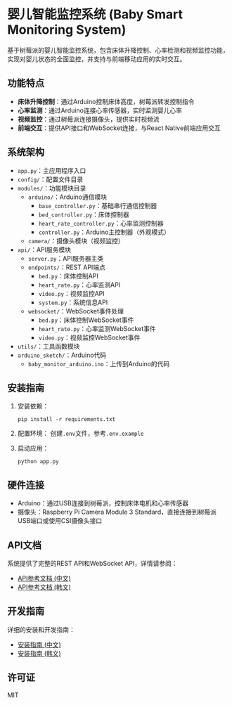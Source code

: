# 婴儿智能监控系统 (Baby Smart Monitoring System)

基于树莓派的婴儿智能监控系统，包含床体升降控制、心率检测和视频监控功能，实现对婴儿状态的全面监控，并支持与前端移动应用的实时交互。

## 功能特点

- **床体升降控制**：通过Arduino控制床体高度，树莓派转发控制指令
- **心率监测**：通过Arduino连接心率传感器，实时监测婴儿心率
- **视频监控**：通过树莓派连接摄像头，提供实时视频流
- **前端交互**：提供API接口和WebSocket连接，与React Native前端应用交互

## 系统架构

- `app.py`：主应用程序入口
- `config/`：配置文件目录
- `modules/`：功能模块目录
  - `arduino/`：Arduino通信模块
    - `base_controller.py`：基础串行通信控制器
    - `bed_controller.py`：床体控制器
    - `heart_rate_controller.py`：心率监测控制器
    - `controller.py`：Arduino主控制器（外观模式）
  - `camera/`：摄像头模块（视频监控）
- `api/`：API服务模块
  - `server.py`：API服务器主类
  - `endpoints/`：REST API端点
    - `bed.py`：床体控制API
    - `heart_rate.py`：心率监测API
    - `video.py`：视频监控API
    - `system.py`：系统信息API
  - `websocket/`：WebSocket事件处理
    - `bed.py`：床体控制WebSocket事件
    - `heart_rate.py`：心率监测WebSocket事件
    - `video.py`：视频监控WebSocket事件
- `utils/`：工具函数模块
- `arduino_sketch/`：Arduino代码
  - `baby_monitor_arduino.ino`：上传到Arduino的代码

## 安装指南

1. 安装依赖：
   ```
   pip install -r requirements.txt
   ```

2. 配置环境：
   创建`.env`文件，参考`.env.example`

3. 启动应用：
   ```
   python app.py
   ```

## 硬件连接

- Arduino：通过USB连接到树莓派，控制床体电机和心率传感器
- 摄像头：Raspberry Pi Camera Module 3 Standard，直接连接到树莓派USB端口或使用CSI摄像头接口

## API文档

系统提供了完整的REST API和WebSocket API，详情请参阅：

- [API参考文档 (中文)](docs/api_reference_zh.md)
- [API参考文档 (韩文)](docs/api_reference_ko.md)

## 开发指南

详细的安装和开发指南：

- [安装指南 (中文)](docs/setup_guide_zh.md)
- [安装指南 (韩文)](docs/setup_guide_ko.md)

## 许可证

MIT 